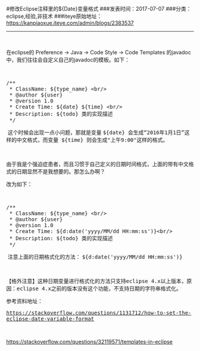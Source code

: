 #修改Eclipse注释里的${Date}变量格式
###发表时间：2017-07-07
###分类：eclipse,经验,非技术
###iteye原始地址：<a href="https://kanpiaoxue.iteye.com/admin/blogs/2383537" target="_blank">https://kanpiaoxue.iteye.com/admin/blogs/2383537</a>

---

<div class="iteye-blog-content-contain" style="font-size: 14px;"> 
 <p>&nbsp;</p> 
 <p>在eclipse的 Preference -&gt; Java -&gt; Code Style -&gt; Code Templates 的javadoc中，我们往往会自定义自己的javadoc的模板。如下：</p> 
 <p>&nbsp;</p> 
 <pre name="code" class="java">/** 
 * ClassName: ${type_name} &lt;br/&gt; 
 * @author ${user} 
 * @version 1.0
 * Create Time: ${date} ${time} &lt;br/&gt; 
 * Description: ${todo} 类的实现描述
 */  </pre> 
 <p>&nbsp;这个时候会出现一点小问题，那就是变量&nbsp;<span style="background-color: #fafafa; font-family: monospace;">${date} 会生成“2016年1月1日”这样的中文格式，而变量 ${time} 则会生成"上午9:00"这样的格式。</span></p> 
 <p>&nbsp;</p> 
 <p><span style="background-color: #fafafa; font-family: monospace;">由于我是个强迫症患者，而且习惯于自己定义的日期时间格式，上面的带有中文格式的日期显然不是我想要的。那怎么办啊？</span></p> 
 <p><span style="background-color: #fafafa; font-family: monospace;">改为如下：</span></p> 
 <p>&nbsp;</p> 
 <pre name="code" class="java">/** 
 * ClassName: ${type_name} &lt;br/&gt; 
 * @author ${user} 
 * @version 1.0
 * Create Time: ${d:date('yyyy/MM/dd HH:mm:ss')}&lt;br/&gt; 
 * Description: ${todo} 类的实现描述
 */ </pre> 
 <p>&nbsp;注意上面的日期格式化的方法：&nbsp;<span style="background-color: #fafafa; font-family: monospace;">${d:date('yyyy/MM/dd HH:mm:ss')}</span></p> 
 <p>&nbsp;</p> 
 <p><span style="background-color: #fafafa; font-family: monospace;">【格外注意】这种日期变量进行格式化的方法只支持eclipse 4.x以上版本，原因：eclipse 4.x之前的版本没有这个功能，不支持日期的字符串格式化。</span></p> 
 <p><span style="background-color: #fafafa; font-family: monospace;">参考资料地址：&nbsp;</span></p> 
 <p><a href="https://stackoverflow.com/questions/1131712/how-to-set-the-eclipse-date-variable-format"><span style="font-family: monospace;">https://stackoverflow.com/questions/1131712/how-to-set-the-eclipse-date-variable-format</span></a></p> 
 <p>&nbsp;</p> 
 <p><a href="https://stackoverflow.com/questions/32119571/templates-in-eclipse">https://stackoverflow.com/questions/32119571/templates-in-eclipse</a></p> 
</div>